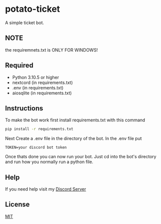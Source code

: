 # potato-ticket
A simple ticket bot.
## NOTE

the requiremnets.txt is ONLY FOR WINDOWS!

## Required

- Python 3.10.5 or higher
- nextcord (in requirements.txt)
- .env (in requirements.txt)
- aiosqlite (in requirements.txt)

## Instructions

To make the bot work first install requirements.txt with this command
```bash
pip install -r requirements.txt
```

Next Create a .env file in the directory of the bot. In the .env file put
```.env
TOKEN=your discord bot token
```

Once thats done you can now run your bot. Just cd into the bot's directory and run how you normally run a python file.

## Help

If you need help visit my [Discord Server](https://discord.gg/xYwPfU6JWv)

## License
[MIT](https://choosealicense.com/licenses/mit/)